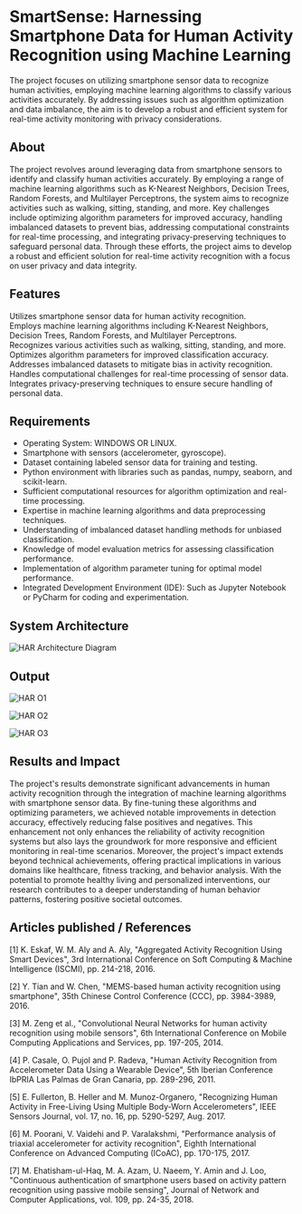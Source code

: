 # SmartSense: Harnessing Smartphone Data for Human Activity Recognition using Machine Learning

The project focuses on utilizing smartphone sensor data to recognize human activities, employing machine learning algorithms to classify various activities accurately. By addressing issues such as algorithm optimization and data imbalance, the aim is to develop a robust and efficient system for real-time activity monitoring with privacy considerations.

## About
<!--Detailed Description about the project-->
The project revolves around leveraging data from smartphone sensors to identify and classify human activities accurately. By employing a range of machine learning algorithms such as K-Nearest Neighbors, Decision Trees, Random Forests, and Multilayer Perceptrons, the system aims to recognize activities such as walking, sitting, standing, and more. Key challenges include optimizing algorithm parameters for improved accuracy, handling imbalanced datasets to prevent bias, addressing computational constraints for real-time processing, and integrating privacy-preserving techniques to safeguard personal data. Through these efforts, the project aims to develop a robust and efficient solution for real-time activity recognition with a focus on user privacy and data integrity.

## Features
<!--List the features of the project as shown below-->
Utilizes smartphone sensor data for human activity recognition.</br>
Employs machine learning algorithms including K-Nearest Neighbors, Decision Trees, Random Forests, and Multilayer Perceptrons.</br>
Recognizes various activities such as walking, sitting, standing, and more.</br>
Optimizes algorithm parameters for improved classification accuracy.</br>
Addresses imbalanced datasets to mitigate bias in activity recognition.</br>
Handles computational challenges for real-time processing of sensor data.</br>
Integrates privacy-preserving techniques to ensure secure handling of personal data.</br>

## Requirements
<!--List the requirements of the project as shown below-->
* Operating System: WINDOWS OR LINUX.
* Smartphone with sensors (accelerometer, gyroscope).
* Dataset containing labeled sensor data for training and testing.
* Python environment with libraries such as pandas, numpy, seaborn, and scikit-learn.
* Sufficient computational resources for algorithm optimization and real-time processing.
* Expertise in machine learning algorithms and data preprocessing techniques.
* Understanding of imbalanced dataset handling methods for unbiased classification.
* Knowledge of model evaluation metrics for assessing classification performance.
* Implementation of algorithm parameter tuning for optimal model performance.
* Integrated Development Environment (IDE): Such as Jupyter Notebook or PyCharm for coding and experimentation.

## System Architecture
<!--Embed the system architecture diagram as shown below-->

![HAR Architecture Diagram](https://github.com/adityajv2310/Projectwork2/assets/75235386/948d3b69-f645-449c-b525-6ac361b59885)

## Output
<!--Embed the Output picture at respective places as shown below as shown below-->

![HAR O1](https://github.com/adityajv2310/Projectwork2/assets/75235386/2ba2665e-cce1-4049-a743-48dc621dac31)

![HAR O2](https://github.com/adityajv2310/Projectwork2/assets/75235386/a2492b73-9d86-43c0-8f15-29ba12319bab)

![HAR O3](https://github.com/adityajv2310/Projectwork2/assets/75235386/03c92227-c9a0-4bc0-829a-2170bb20e444)

## Results and Impact
<!--Give the results and impact as shown below-->
The project's results demonstrate significant advancements in human activity recognition through the integration of machine learning algorithms with smartphone sensor data. By fine-tuning these algorithms and optimizing parameters, we achieved notable improvements in detection accuracy, effectively reducing false positives and negatives. This enhancement not only enhances the reliability of activity recognition systems but also lays the groundwork for more responsive and efficient monitoring in real-time scenarios. Moreover, the project's impact extends beyond technical achievements, offering practical implications in various domains like healthcare, fitness tracking, and behavior analysis. With the potential to promote healthy living and personalized interventions, our research contributes to a deeper understanding of human behavior patterns, fostering positive societal outcomes.

## Articles published / References

[1] K. Eskaf, W. M. Aly and A. Aly, "Aggregated Activity Recognition Using Smart Devices", 3rd International Conference on Soft Computing & Machine Intelligence (ISCMI), pp. 214-218, 2016.

[2] Y. Tian and W. Chen, "MEMS-based human activity recognition using smartphone", 35th Chinese Control Conference (CCC), pp. 3984-3989, 2016.

[3] M. Zeng et al., "Convolutional Neural Networks for human activity recognition using mobile sensors", 6th International Conference on Mobile Computing Applications and Services, pp. 197-205, 2014.

[4] P. Casale, O. Pujol and P. Radeva, "Human Activity Recognition from Accelerometer Data Using a Wearable Device", 5th Iberian Conference IbPRIA Las Palmas de Gran Canaria, pp. 289-296, 2011.

[5] E. Fullerton, B. Heller and M. Munoz-Organero, "Recognizing Human Activity in Free-Living Using Multiple Body-Worn Accelerometers", IEEE Sensors Journal, vol. 17, no. 16, pp. 5290-5297, Aug. 2017.

[6] M. Poorani, V. Vaidehi and P. Varalakshmi, "Performance analysis of triaxial accelerometer for activity recognition", Eighth International Conference on Advanced Computing (ICoAC), pp. 170-175, 2017.

[7] M. Ehatisham-ul-Haq, M. A. Azam, U. Naeem, Y. Amin and J. Loo, "Continuous authentication of smartphone users based on activity pattern recognition using passive mobile sensing", Journal of Network and Computer Applications, vol. 109, pp. 24-35, 2018.



